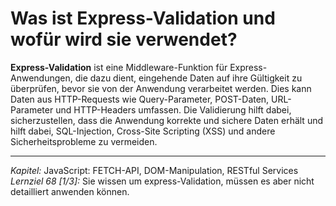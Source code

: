 # Was ist Express-Validation und wofür wird sie verwendet?

**Express-Validation** ist eine Middleware-Funktion für Express-Anwendungen, die dazu dient, eingehende Daten auf ihre Gültigkeit zu überprüfen, bevor sie von der Anwendung verarbeitet werden. Dies kann Daten aus HTTP-Requests wie Query-Parameter, POST-Daten, URL-Parameter und HTTP-Headers umfassen. Die Validierung hilft dabei, sicherzustellen, dass die Anwendung korrekte und sichere Daten erhält und hilft dabei, SQL-Injection, Cross-Site Scripting (XSS) und andere Sicherheitsprobleme zu vermeiden.

---

_Kapitel:_ JavaScript: FETCH-API, DOM-Manipulation, RESTful Services
_Lernziel 68 \[1/3\]:_ Sie wissen um express-Validation, müssen es aber nicht detailliert anwenden können.
